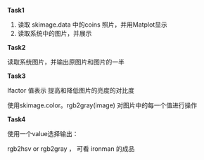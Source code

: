 **Task1**

1. 读取 skimage.data 中的coins 照片，并用Matplot显示
2. 读取系统中的图片，并展示

**Task2**

读取系统图片，并输出原图片和图片的一半

**Task3**

Ifactor 值表示 提高和降低图片的亮度的对比度

使用skimage.color。rgb2gray(image) 对图片中的每一个值进行操作

**Task4**

使用一个value选择输出：

rgb2hsv  or   rgb2gray ， 可看 ironman 的成品

